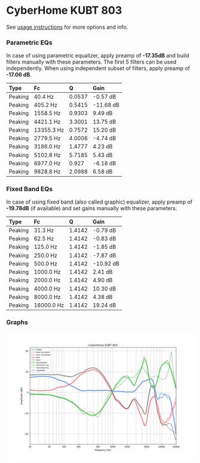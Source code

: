 # CyberHome KUBT 803
See [usage instructions](https://github.com/jaakkopasanen/AutoEq#usage) for more options and info.

### Parametric EQs
In case of using parametric equalizer, apply preamp of **-17.35dB** and build filters manually
with these parameters. The first 5 filters can be used independently.
When using independent subset of filters, apply preamp of **-17.06 dB**.

| Type    | Fc         |      Q | Gain      |
|:--------|:-----------|:-------|:----------|
| Peaking | 40.4 Hz    | 0.0537 | -0.57 dB  |
| Peaking | 405.2 Hz   | 0.5415 | -11.68 dB |
| Peaking | 1558.5 Hz  | 0.9303 | 9.49 dB   |
| Peaking | 4421.1 Hz  | 3.3001 | 13.75 dB  |
| Peaking | 13355.3 Hz | 0.7572 | 15.20 dB  |
| Peaking | 2779.5 Hz  | 4.0006 | -4.74 dB  |
| Peaking | 3186.0 Hz  | 1.4777 | 4.23 dB   |
| Peaking | 5102.8 Hz  | 5.7185 | 5.43 dB   |
| Peaking | 6977.0 Hz  | 0.927  | -6.18 dB  |
| Peaking | 9828.8 Hz  | 2.0988 | 6.58 dB   |

### Fixed Band EQs
In case of using fixed band (also called graphic) equalizer, apply preamp of **-19.78dB**
(if available) and set gains manually with these parameters.

| Type    | Fc         |      Q | Gain      |
|:--------|:-----------|:-------|:----------|
| Peaking | 31.3 Hz    | 1.4142 | -0.79 dB  |
| Peaking | 62.5 Hz    | 1.4142 | -0.83 dB  |
| Peaking | 125.0 Hz   | 1.4142 | -1.85 dB  |
| Peaking | 250.0 Hz   | 1.4142 | -7.87 dB  |
| Peaking | 500.0 Hz   | 1.4142 | -10.92 dB |
| Peaking | 1000.0 Hz  | 1.4142 | 2.41 dB   |
| Peaking | 2000.0 Hz  | 1.4142 | 4.90 dB   |
| Peaking | 4000.0 Hz  | 1.4142 | 10.30 dB  |
| Peaking | 8000.0 Hz  | 1.4142 | 4.38 dB   |
| Peaking | 16000.0 Hz | 1.4142 | 19.24 dB  |

### Graphs
![](./CyberHome%20KUBT%20803.png)